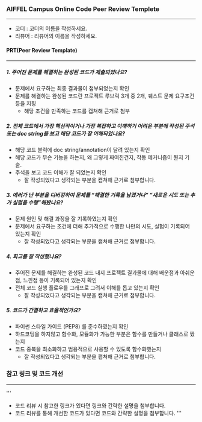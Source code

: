### AIFFEL Campus Online Code Peer Review Templete
---
- 코더 : 코더의 이름을 작성하세요.
- 리뷰어 : 리뷰어의 이름을 작성하세요.
  
#### PRT(Peer Review Template)
---
##### 1. 주어진 문제를 해결하는 완성된 코드가 제출되었나요?

  * 문제에서 요구하는 최종 결과물이 첨부되었는지 확인
  * 문제를 해결하는 완성된 코드란 프로젝트 루브릭 3개 중 2개, 퀘스트 문제 요구조건 등을 지칭
     * 해당 조건을 만족하는 코드를 캡쳐해 근거로 첨부
##### 2. 전체 코드에서 가장 핵심적이거나 가장 복잡하고 이해하기 어려운 부분에 작성된 주석 또는 doc string을 보고 해당 코드가 잘 이해되었나요?

  * 해당 코드 블럭에 doc string/annotation이 달려 있는지 확인
  * 해당 코드가 무슨 기능을 하는지, 왜 그렇게 짜여진건지, 작동 메커니즘이 뭔지 기술.
  * 주석을 보고 코드 이해가 잘 되었는지 확인
    * 잘 작성되었다고 생각되는 부분을 캡쳐해 근거로 첨부합니다.
##### 3. 에러가 난 부분을 디버깅하여 문제를 “해결한 기록을 남겼거나” ”새로운 시도 또는 추가 실험을 수행”해봤나요?

  * 문제 원인 및 해결 과정을 잘 기록하였는지 확인
  * 문제에서 요구하는 조건에 더해 추가적으로 수행한 나만의 시도, 실험이 기록되어 있는지 확인
    * 잘 작성되었다고 생각되는 부분을 캡쳐해 근거로 첨부합니다.
##### 4. 회고를 잘 작성했나요?

  * 주어진 문제를 해결하는 완성된 코드 내지 프로젝트 결과물에 대해 배운점과 아쉬운점, 느낀점 등이 기록되어 있는지 확인
  * 전체 코드 실행 플로우를 그래프로 그려서 이해를 돕고 있는지 확인
    * 잘 작성되었다고 생각되는 부분을 캡쳐해 근거로 첨부합니다.
##### 5. 코드가 간결하고 효율적인가요?

  * 파이썬 스타일 가이드 (PEP8) 를 준수하였는지 확인
  * 하드코딩을 하지않고 함수화, 모듈화가 가능한 부분은 함수를 만들거나 클래스로 짰는지
  * 코드 중복을 최소화하고 범용적으로 사용할 수 있도록 함수화했는지
    * 잘 작성되었다고 생각되는 부분을 캡쳐해 근거로 첨부합니다.
    
### 참고 링크 및 코드 개선
---
'''
- 코드 리뷰 시 참고한 링크가 있다면 링크와 간략한 설명을 첨부합니다.
- 코드 리뷰를 통해 개선한 코드가 있다면 코드와 간략한 설명을 첨부합니다.
'''
